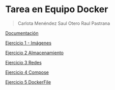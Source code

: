 # Tarea en Equipo Docker
> Carlota Menéndez 
> Saul Otero
> Raul Pastrana

[Documentación](https://github.com/carlotamdez96/TrabajoEquipoDocker/blob/main/Documentacion/DocumentacionProyecto.md)

[Ejercicio 1 - Imágenes](https://github.com/carlotamdez96/TrabajoEquipoDocker/blob/main/Ejercicio%201%20-%20Imagenes/Ejercicio%20Imagenes.md)


[Ejercicio 2 Almacenamiento](https://github.com/carlotamdez96/TrabajoEquipoDocker/blob/main/Ejercicio%202%20-%20Almacenamiento/Ejercicio%202%20Almacenamiento%20-%20Portainer.md)

[Ejercicio 3 Redes](https://github.com/carlotamdez96/TrabajoEquipoDocker/blob/main/Ejercicios%203%20-%20Redes/Ejercicios3-Redes.md)

[Ejercicio 4 Compose](https://github.com/carlotamdez96/TrabajoEquipoDocker/blob/main/Ejercicios%204%20-%20Compose/Ejercicios4-Compose.md)

[Ejercicio 5 DockerFile](https://github.com/carlotamdez96/TrabajoEquipoDocker/blob/main/Ejercicio%205%20-%20Imagen%20con%20DockerFile/ImagenDockerFile.md)



